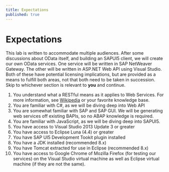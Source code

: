 ```yaml
---
title: Expectations
published: true
---
```


# Expectations

This lab is written to accommodate multiple audiences. After some discussions about OData itself, and building an SAPUI5 client, we will create our own OData services. One service will be written in SAP NetWeaver Gateway. The other will be written in ASP.NET Web API using Visual Studio. Both of these have potential licensing implications, but are provided as a means to fulfill both areas, not that both need to be taken in succession. Skip to whichever section is relevant to **you** and continue.

1. You understand what a RESTful means as it applies to Web Services. For more information, see [Wikipedia](http://en.wikipedia.org/wiki/Representational_state_transfer#Applied_to_web_services) or your favorite knowledge base.
1. You are familiar with C#, as we will be diving deep into Web API
1. You are somewhat familiar with SAP and SAP GUI. We will be generating web services off existing BAPIs, so no ABAP knowledge is required.
1. You are familiar with JavaScript, as we will be diving deep into SAPUI5.
1. You have access to Visual Studio 2013 Update 3 or greater
1. You have access to Eclipse Luna (4.4) or greater
  1. You have SAP UI5 Development Tookit plugin installed
  1. You have a JDK installed (recommended 8.x)
1. You have Tomcat extracted for use in Eclipse (recommended 8.x)
1. You have access to Google Chrome of Mozilla Firefox (for testing our services) on the Visual Studio virtual machine as well as Eclipse virtual machine (if they are not the same).
